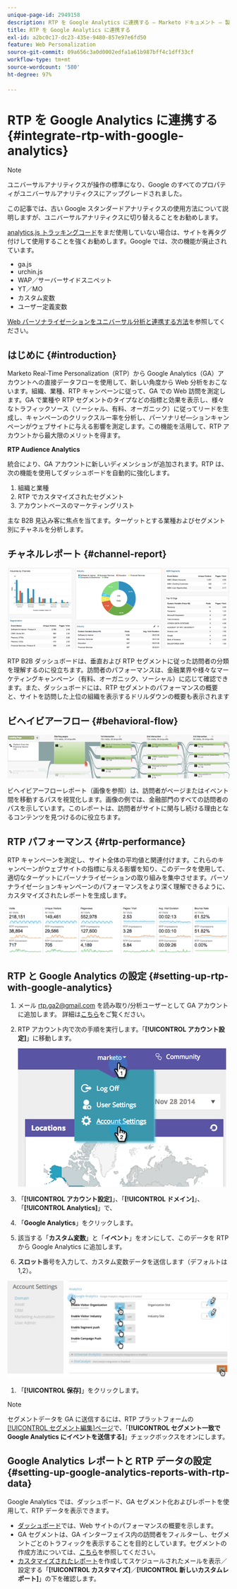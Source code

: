 ```yaml
---
unique-page-id: 2949158
description: RTP を Google Analytics に連携する — Marketo ドキュメント — 製品ドキュメント
title: RTP を Google Analytics に連携する
exl-id: a2bc0c17-dc23-435e-9480-857e97e6fd50
feature: Web Personalization
source-git-commit: 09a656c3a0d0002edfa1a61b987bff4c1dff33cf
workflow-type: tm+mt
source-wordcount: '580'
ht-degree: 97%

---
```


# RTP を Google Analytics に連携する {#integrate-rtp-with-google-analytics}

>[!NOTE]
>
>ユニバーサルアナリティクスが操作の標準になり、Google のすべてのプロパティがユニバーサルアナリティクスにアップグレードされました。
>
>この記事では、古い Google スタンダードアナリティクスの使用方法について説明しますが、ユニバーサルアナリティクスに切り替えることをお勧めします。
>
>[analytics.js トラッキングコード](https://developers.google.com/analytics/devguides/collection/analyticsjs/)をまだ使用していない場合は、サイトを再タグ付けして使用することを強くお勧めします。Google では、次の機能が廃止されています。
>
>* ga.js
>* urchin.js
>* WAP／サーバーサイドスニペット
>* YT／MO
>* カスタム変数
>* ユーザー定義変数
>
>[Web パーソナライゼーションをユニバーサル分析と連携する方法](/help/marketo/product-docs/web-personalization/reporting-for-web-personalization/web-analytics-integrations/integrate-rtp-with-google-universal-analytics.md)を参照してください。

## はじめに {#introduction}

Marketo Real-Time Personalization（RTP）から Google Analytics（GA）アカウントへの直接データフローを使用して、新しい角度から Web 分析をおこないます。組織、業種、RTP キャンペーンに従って、GA での Web 訪問を測定します。GA で業種や RTP セグメントのタイプなどの指標と効果を表示し、様々なトラフィックソース（ソーシャル、有料、オーガニック）に従ってリードを生成し、キャンペーンのクリックスルー率を分析し、パーソナリゼ―ションキャンペーンがウェブサイトに与える影響を測定します。この機能を活用して、RTP アカウントから最大限のメリットを得ます。

**RTP Audience Analytics**

統合により、GA アカウントに新しいディメンションが追加されます。RTP は、次の機能を使用してダッシュボードを自動的に強化します。

1. 組織と業種
1. RTP でカスタマイズされたセグメント
1. アカウントベースのマーケティングリスト

主な B2B 見込み客に焦点を当てます。ターゲットとする業種およびセグメント別にチャネルを分析します。

## チャネルレポート {#channel-report}

![](assets/image2014-11-28-16-3a39-3a28.png)

RTP B2B ダッシュボードは、垂直および RTP セグメントに従った訪問者の分類を理解するのに役立ちます。訪問者のパフォーマンスは、金融業界や様々なマーケティングキャンペーン（有料、オーガニック、ソーシャル）に応じて確認できます。また、ダッシュボードには、RTP セグメントのパフォーマンスの概要と、サイトを訪問した上位の組織を表示するドリルダウンの概要も表示されます

## ビヘイビアーフロー {#behavioral-flow}

![](assets/image2014-11-28-16-3a40-3a43.png)

ビヘイビアーフローレポート（画像を参照）は、訪問者がページまたはイベント間を移動するパスを視覚化します。画像の例では、金融部門のすべての訪問者のパスを示しています。このレポートは、訪問者がサイトに関与し続ける理由となるコンテンツを見つけるのに役立ちます。

## RTP パフォーマンス {#rtp-performance}

RTP キャンペーンを測定し、サイト全体の平均値と関連付けます。これらのキャンペーンがウェブサイトの指標に与える影響を知り、このデータを使用して、適切なターゲットにパーソナライゼーションの取り組みを集中させます。パーソナライゼーションキャンペーンのパフォーマンスをより深く理解できるように、カスタマイズされたレポートを生成します。

![](assets/image2014-11-28-16-3a47-3a0.png)

## RTP と Google Analytics の設定 {#setting-up-rtp-with-google-analytics}

1. メール <rtp.ga2@gmail.com> を読み取り/分析ユーザーとして GA アカウントに追加します。 詳細は[こちら](https://support.google.com/analytics/answer/2884495?hl=ja)をご覧ください。

1. RTP アカウント内で次の手順を実行します。「**[!UICONTROL アカウント設定]**」に移動します。

   ![](assets/image2014-11-28-16-3a54-3a40.png)

1. 「**[!UICONTROL アカウント設定]**」、「**[!UICONTROL ドメイン]**」、「**[!UICONTROL Analytics]**」で、

1. 「**Google Analytics**」をクリックします。

1. 該当する「**カスタム変数**」と「**イベント**」をオンにして、このデータを RTP から Google Analytics に追加します。

1. **スロット**&#x200B;番号を入力して、カスタム変数データを送信します（デフォルトは 1,2）。

![](assets/image2014-11-28-17-3a0-3a17.png)

1. 「**[!UICONTROL 保存]**」をクリックします。

>[!NOTE]
>
>セグメントデータを GA に送信するには、RTP プラットフォームの[[!UICONTROL セグメント編集]ページ](/help/marketo/product-docs/web-personalization/using-web-segments/create-a-basic-web-segment.md)で、「**[!UICONTROL セグメント一致で Google Analytics にイベントを送信する]**」チェックボックスをオンにします。

## Google Analytics レポートと RTP データの設定 {#setting-up-google-analytics-reports-with-rtp-data}

Google Analytics では、ダッシュボード、GA セグメント化およびレポートを使用して、RTP データを表示できます。

* [ダッシュボード](https://support.google.com/analytics/answer/1068216?hl=ja)では、Web サイトのパフォーマンスの概要を示します。
* GA セグメントは、GA インターフェイス内の訪問者をフィルターし、セグメントごとのトラフィックを表示することを目的としています。セグメントの作成方法については、[こちら](https://support.google.com/analytics/answer/3124493?hl=ja)を参照してください。
* [カスタマイズされたレポート](https://support.google.com/analytics/answer/1033013?hl=ja)を作成してスケジュールされたメールを表示／設定する「**[!UICONTROL カスタマイズ]**／**[!UICONTROL 新しいカスタムレポート]**」の下を確認します。
